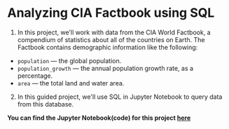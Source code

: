 # Analyzing CIA Factbook using SQL
1. In this project, we'll work with data from the CIA World Factbook, a compendium of statistics about all of the countries on Earth. The Factbook contains demographic information like the following:

- `population` — the global population.
- `population_growth` — the annual population growth rate, as a percentage.
- `area` — the total land and water area.

2. In this guided project, we'll use SQL in Jupyter Notebook to query data from this database. 

**You can find the Jupyter Notebook(code) for this project [here](https://nbviewer.org/github/hussam95/Portfolio/blob/26c49a1f41bbd8b6d02f13287f67b539e635c10c/SQL_CIA_Factbook.ipynb)**
